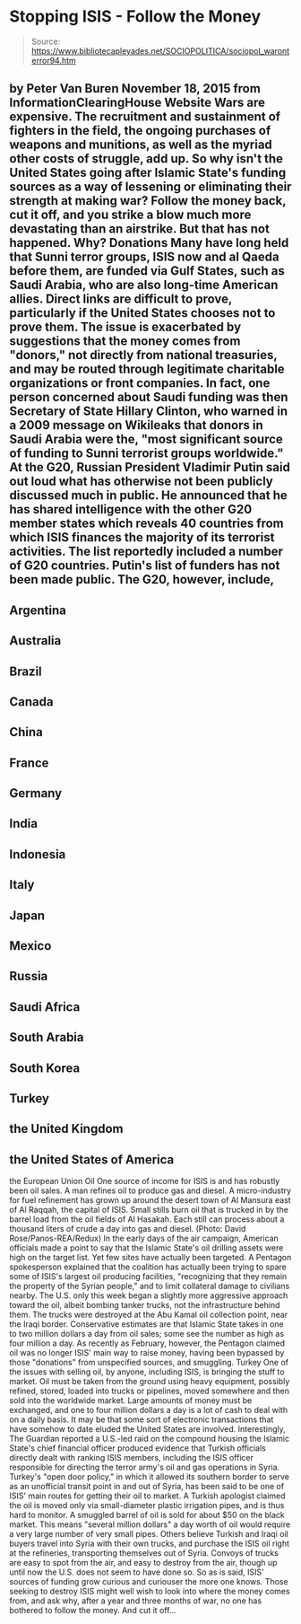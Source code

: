 # Stopping ISIS - Follow the Money

> Source: https://www.bibliotecapleyades.net/SOCIOPOLITICA/sociopol_waronterror94.htm

by Peter Van Buren
November 18, 2015
from
InformationClearingHouse Website
Wars are expensive.
The recruitment and sustainment of
fighters in the field, the ongoing
purchases of weapons and munitions,
as well as the myriad other costs of
struggle, add up.
So why isn't the
United States going after Islamic
State's funding sources as a way of
lessening or eliminating their
strength at making war? Follow the
money back, cut it off, and you
strike a blow much more devastating
than an airstrike.
But that has not
happened. Why?
Donations
Many have long held
that Sunni terror groups, ISIS now
and al Qaeda before them, are funded
via Gulf States, such as Saudi
Arabia, who are also long-time
American allies.
Direct links are
difficult to prove, particularly if
the United States chooses not to
prove them.
The issue is exacerbated
by suggestions that the money comes
from "donors," not directly from
national treasuries, and may be
routed through legitimate charitable
organizations or front companies.
In fact, one person
concerned about Saudi funding
was then Secretary of State
Hillary Clinton, who warned in a
2009 message on Wikileaks that
donors in Saudi Arabia were the,
"most significant
source of funding to Sunni
terrorist groups worldwide."
At the G20, Russian
President Vladimir Putin said out
loud what has otherwise not been
publicly discussed much in public.
He announced that he
has shared intelligence with the
other G20 member states which
reveals
40 countries from which ISIS
finances the majority of its
terrorist activities.
The list reportedly
included a number of G20 countries.
Putin's list of funders has not
been made public.
The G20, however,
include,
-
Argentina
-
Australia
-
Brazil
-
Canada
-
China
-
France
-
Germany
-
India
-
Indonesia
-
Italy
-
Japan
-
Mexico
-
Russia
-
Saudi Africa
-
South Arabia
-
South Korea
-
Turkey
-
the United
Kingdom
-
the United
States of America
-
the European
Union
Oil
One source of income
for ISIS is and has robustly been
oil sales.
A
man refines oil to produce gas and
diesel.
A
micro-industry for fuel refinement
has grown up around the desert town
of
Al Mansura east of Al Raqqah, the
capital of ISIS.
Small stills burn oil that is
trucked in by the barrel load from
the oil fields of Al Hasakah.
Each still can process about a
thousand liters of crude a day
into gas and diesel.
(Photo: David Rose/Panos-REA/Redux)
In the early days of
the air campaign, American officials
made a point to say that the Islamic
State's oil drilling assets were
high on the target list. Yet few
sites have actually been targeted.
A Pentagon
spokesperson
explained that the coalition has
actually been trying to spare some
of ISIS's largest oil producing
facilities,
"recognizing that they
remain the property of the Syrian
people," and to limit collateral
damage to civilians nearby.
The U.S. only this
week began a slightly more
aggressive approach toward the oil,
albeit bombing tanker trucks, not
the infrastructure behind them. The
trucks were destroyed at the Abu
Kamal oil collection point, near the
Iraqi border.
Conservative
estimates are that Islamic State
takes in one to two million dollars
a day from oil sales; some see the
number as high as four million a
day.
As recently as
February, however, the Pentagon
claimed oil was no longer ISIS'
main way to raise money, having been
bypassed by those "donations" from
unspecified sources, and smuggling.
Turkey
One of the issues
with selling oil, by anyone,
including ISIS, is bringing the
stuff to market.
Oil must be taken
from the ground using heavy
equipment, possibly refined, stored,
loaded into trucks or pipelines,
moved somewhere and then sold into
the worldwide market. Large amounts
of money must be exchanged, and one
to four million dollars a day is a
lot of cash to deal with on a daily
basis.
It may be that some
sort of electronic transactions that
have somehow to date eluded the
United States are involved.
Interestingly,
The Guardian
reported a U.S.-led raid on the
compound housing the Islamic State's
chief financial officer produced
evidence that Turkish officials
directly dealt with ranking ISIS
members, including the ISIS officer
responsible for directing the terror
army's oil and gas operations in
Syria.
Turkey's "open
door policy," in which it
allowed its southern border to
serve as an unofficial transit point
in and out of Syria, has been said
to be one of ISIS' main routes for
getting their oil to market.
A Turkish apologist
claimed the oil is moved only
via small-diameter plastic
irrigation pipes, and is thus hard
to monitor.
A smuggled barrel of
oil is sold for about $50 on the
black market. This means "several
million dollars" a day worth of
oil would require a very large
number of very small pipes.
Others
believe Turkish and Iraqi oil
buyers travel into Syria with their
own trucks, and purchase the ISIS
oil right at the refineries,
transporting themselves out of
Syria. Convoys of trucks are easy to
spot from the air, and easy to
destroy from the air, though up
until now the U.S. does not seem to
have done so.
So as is said, ISIS' sources of
funding grow curious and curiouser
the more one knows.
Those seeking to
destroy ISIS might well wish to look
into where the money comes from, and
ask why, after a year and three
months of war, no one has bothered
to follow the money.
And cut it off...
